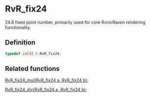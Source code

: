 # RvR_fix24

24.8 fixed point number, primarily used for core RvnicRaven rendering functionality.

## Definition

```c
typedef int32_t RvR_fix24;
```

## Related functions

[RvR_fix24_mul(RvR_fix24 a, RvR_fix24 b);](/rvr/rvr/fix24_mul)

[RvR_fix24_div(RvR_fix24 a, RvR_fix24 b);](/rvr/rvr/fix24_div)
